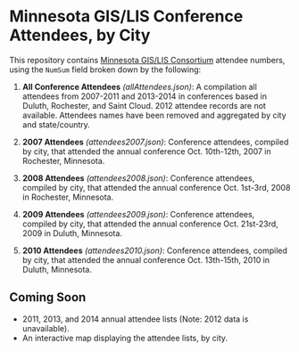 # Minnesota GIS/LIS Conference Attendees, by City

This repository contains [Minnesota GIS/LIS Consortium](http://www.mngislis.org) attendee numbers, using the `NumSum` field broken down by the following:

1. **All Conference Attendees** *(allAttendees.json)*: A compilation all attendees from 2007-2011 and 2013-2014 in conferences based in Duluth, Rochester, and Saint Cloud. 2012 attendee records are not available. Attendees names have been removed and aggregated by city and state/country.  

2. **2007 Attendees** *(attendees2007.json)*: Conference attendees, compiled by city, that attended the annual conference Oct. 10th-12th, 2007 in Rochester, Minnesota.

3. **2008 Attendees** *(attendees2008.json)*: Conference attendees, compiled by city, that attended the annual conference Oct. 1st-3rd, 2008 in Rochester, Minnesota.

4. **2009 Attendees** *(attendees2009.json)*: Conference attendees, compiled by city, that attended the annual conference Oct. 21st-23rd, 2009 in Duluth, Minnesota.

5. **2010 Attendees** *(attendees2010.json)*: Conference attendees, compiled by city, that attended the annual conference Oct. 13th-15th, 2010 in Duluth, Minnesota.
  
## Coming Soon
- 2011, 2013, and 2014 annual attendee lists (Note: 2012 data is unavailable).    
- An interactive map displaying the attendee lists, by city.